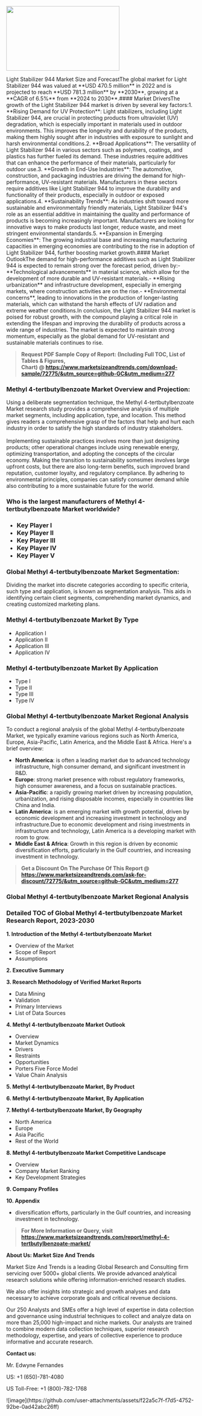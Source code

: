 <p><img class="alignnone size-medium wp-image-20088" src="https://ffe5etoiles.com/wp-content/uploads/2024/12/MST1-300x171.png" alt="" width="300" height="171" /></p>Light Stabilizer 944 Market Size and ForecastThe global market for Light Stabilizer 944 was valued at **USD 470.5 million** in 2022 and is projected to reach **USD 781.3 million** by **2030**, growing at a **CAGR of 6.5%** from **2024 to 2030**.#### Market DriversThe growth of the Light Stabilizer 944 market is driven by several key factors:1. **Rising Demand for UV Protection**: Light stabilizers, including Light Stabilizer 944, are crucial in protecting products from ultraviolet (UV) degradation, which is especially important in materials used in outdoor environments. This improves the longevity and durability of the products, making them highly sought after in industries with exposure to sunlight and harsh environmental conditions.2. **Broad Applications**: The versatility of Light Stabilizer 944 in various sectors such as polymers, coatings, and plastics has further fueled its demand. These industries require additives that can enhance the performance of their materials, particularly for outdoor use.3. **Growth in End-Use Industries**: The automotive, construction, and packaging industries are driving the demand for high-performance, UV-resistant materials. Manufacturers in these sectors require additives like Light Stabilizer 944 to improve the durability and functionality of their products, especially in outdoor or exposed applications.4. **Sustainability Trends**: As industries shift toward more sustainable and environmentally friendly materials, Light Stabilizer 944's role as an essential additive in maintaining the quality and performance of products is becoming increasingly important. Manufacturers are looking for innovative ways to make products last longer, reduce waste, and meet stringent environmental standards.5. **Expansion in Emerging Economies**: The growing industrial base and increasing manufacturing capacities in emerging economies are contributing to the rise in adoption of Light Stabilizer 944, further boosting market growth.#### Market OutlookThe demand for high-performance additives such as Light Stabilizer 944 is expected to remain strong over the forecast period, driven by:- **Technological advancements** in material science, which allow for the development of more durable and UV-resistant materials.- **Rising urbanization** and infrastructure development, especially in emerging markets, where construction activities are on the rise.- **Environmental concerns**, leading to innovations in the production of longer-lasting materials, which can withstand the harsh effects of UV radiation and extreme weather conditions.In conclusion, the Light Stabilizer 944 market is poised for robust growth, with the compound playing a critical role in extending the lifespan and improving the durability of products across a wide range of industries. The market is expected to maintain strong momentum, especially as the global demand for UV-resistant and sustainable materials continues to rise.</p><blockquote id="" class=""><strong>Request PDF Sample Copy of Report: (Including Full TOC, List of Tables &amp; Figures, Chart)&nbsp;@&nbsp;<strong><a href="https://www.marketsizeandtrends.com/download-sample/72775/&utm_source=github-GC&utm_medium=277" target="_blank">https://www.marketsizeandtrends.com/download-sample/72775/&utm_source=github-GC&utm_medium=277</a></strong></strong></blockquote><h3 id="" class="">Methyl 4-tertbutylbenzoate Market&nbsp;Overview and Projection:</h3><p id="" class="">Using a deliberate segmentation technique, the Methyl 4-tertbutylbenzoate Market research study provides a comprehensive analysis of multiple market segments, including application, type, and location. This method gives readers a comprehensive grasp of the factors that help and hurt each industry in order to satisfy the high standards of industry stakeholders. <br /> <br />Implementing sustainable practices involves more than just designing products; other operational changes include using renewable energy, optimizing transportation, and adopting the concepts of the circular economy. Making the transition to sustainability sometimes involves large upfront costs, but there are also long-term benefits, such improved brand reputation, customer loyalty, and regulatory compliance. By adhering to environmental principles, companies can satisfy consumer demand while also contributing to a more sustainable future for the world.</p><h3 id="" class="">Who is the largest manufacturers of&nbsp;Methyl 4-tertbutylbenzoate Market worldwide?</h3><h3 class=""><p><ul><li>Key Player I </li><li> Key Player II </li><li> Key Player III </li><li> Key Player IV </li><li> Key Player V</li></ul></p></h3><h3 id="" class="">Global&nbsp;Methyl 4-tertbutylbenzoate Market Segmentation:</h3><p id="" class="">Dividing the market into discrete categories according to specific criteria, such type and application, is known as segmentation analysis. This aids in identifying certain client segments, comprehending market dynamics, and creating customized marketing plans.</p><h3 id="" class="">Methyl 4-tertbutylbenzoate Market&nbsp;By Type</h3><p><p><ul><li>Application I</li><li> Application II</li><li> Application III</li><li> Application IV</p></li></ul></p></p><h3 id="" class="">Methyl 4-tertbutylbenzoate Market&nbsp;By Application</h3><p class=""><p><ul><li>Type I</li><li> Type II</li><li> Type III</li><li> Type IV</li></ul></p></p><h3 id="" class="">Global Methyl 4-tertbutylbenzoate Market Regional Analysis</h3><p id="" class="">To conduct a regional analysis of the global Methyl 4-tertbutylbenzoate Market, we typically examine various regions such as North America, Europe, Asia-Pacific, Latin America, and the Middle East &amp; Africa. Here's a brief overview:</p><ul><li><strong>North America</strong>: is often a leading market due to advanced technology infrastructure, high consumer demand, and significant investment in R&amp;D.</li><li><strong>Europe</strong>: strong market presence with robust regulatory frameworks, high consumer awareness, and a focus on sustainable practices.</li><li><strong>Asia-Pacific</strong>: a rapidly growing market driven by increasing population, urbanization, and rising disposable incomes, especially in countries like China and India.</li><li><strong>Latin America</strong>: is an emerging market with growth potential, driven by economic development and increasing investment in technology and infrastructure.Due to economic development and rising investments in infrastructure and technology, Latin America is a developing market with room to grow.</li><li><strong>Middle East &amp; Africa</strong>: Growth in this region is driven by economic diversification efforts, particularly in the Gulf countries, and increasing investment in technology.</li></ul><blockquote id="" class=""><strong>Get a Discount On The Purchase Of This Report @ <strong><a href="https://www.marketsizeandtrends.com/ask-for-discount/72775/&utm_source=github-GC&utm_medium=277" target="_blank">https://www.marketsizeandtrends.com/ask-for-discount/72775/&utm_source=github-GC&utm_medium=277</a></strong></strong></blockquote><h3 id="" class="">Global Methyl 4-tertbutylbenzoate Market Regional Analysis</h3><h3 id="" class="">Detailed TOC of Global Methyl 4-tertbutylbenzoate Market Research Report, 2023-2030</h3><p id="" class=""><strong>1. Introduction of the Methyl 4-tertbutylbenzoate Market</strong></p><ul><li>Overview of the Market</li><li>Scope of Report</li><li>Assumptions</li></ul><p id="" class=""><strong>2. Executive Summary</strong></p><p id="" class=""><strong>3. Research Methodology of Verified Market Reports</strong></p><ul><li>Data Mining</li><li>Validation</li><li>Primary Interviews</li><li>List of Data Sources</li></ul><p id="" class=""><strong>4. Methyl 4-tertbutylbenzoate Market Outlook</strong></p><ul><li>Overview</li><li>Market Dynamics</li><li>Drivers</li><li>Restraints</li><li>Opportunities</li><li>Porters Five Force Model</li><li>Value Chain Analysis</li></ul><p id="" class=""><strong>5. Methyl 4-tertbutylbenzoate Market, By Product</strong></p><p id="" class=""><strong>6. Methyl 4-tertbutylbenzoate Market, By Application</strong></p><p id="" class=""><strong>7. Methyl 4-tertbutylbenzoate Market, By Geography</strong></p><ul><li>North America</li><li>Europe</li><li>Asia Pacific</li><li>Rest of the World</li></ul><p id="" class=""><strong>8. Methyl 4-tertbutylbenzoate Market Competitive Landscape</strong></p><ul><li>Overview</li><li>Company Market Ranking</li><li>Key Development Strategies</li></ul><p id="" class=""><strong>9. Company Profiles</strong></p><p id="" class=""><strong>10. Appendix</strong></p><ul><li>diversification efforts, particularly in the Gulf countries, and increasing investment in technology.</li></ul><blockquote id="" class=""><strong>For More Information or Query, visit <strong><strong><a href="https://www.marketsizeandtrends.com/report/methyl-4-tertbutylbenzoate-market/" target="_blank">https://www.marketsizeandtrends.com/report/methyl-4-tertbutylbenzoate-market/</a></strong></strong></strong></blockquote><p id="" class=""><strong>About Us: Market Size And Trends</strong></p><p id="" class="">Market Size And Trends is a leading Global Research and Consulting firm servicing over 5000+ global clients. We provide advanced analytical research solutions while offering information-enriched research studies.</p><p id="" class="">We also offer insights into strategic and growth analyses and data necessary to achieve corporate goals and critical revenue decisions.</p><p id="" class="">Our 250 Analysts and SMEs offer a high level of expertise in data collection and governance using industrial techniques to collect and analyze data on more than 25,000 high-impact and niche markets. Our analysts are trained to combine modern data collection techniques, superior research methodology, expertise, and years of collective experience to produce informative and accurate research.</p><p id="" class=""><strong>Contact us:</strong></p><p id="" class="">Mr. Edwyne Fernandes</p><p id="" class="">US: +1 (650)-781-4080</p><p id="" class="">US Toll-Free: +1 (800)-782-1768</p>
![image](https://github.com/user-attachments/assets/f22a5c7f-f7d5-4752-92be-0ad42abc26ff)

